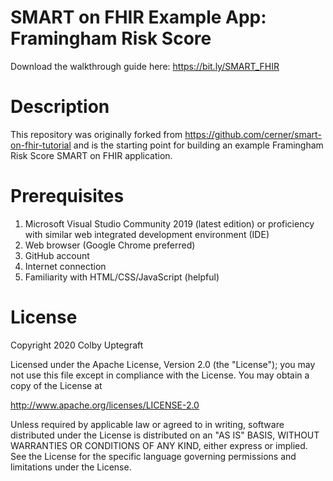 # SMART on FHIR Example App: Framingham Risk Score
Download the walkthrough guide here: https://bit.ly/SMART_FHIR

# Description
This repository was originally forked from https://github.com/cerner/smart-on-fhir-tutorial and is the starting point for building an example Framingham Risk Score SMART on FHIR application.

# Prerequisites
1) Microsoft Visual Studio Community 2019 (latest edition) or proficiency with similar web integrated development environment (IDE) 
2) Web browser (Google Chrome preferred)
3) GitHub account
4) Internet connection
5) Familiarity with HTML/CSS/JavaScript (helpful)

# License
Copyright 2020 Colby Uptegraft

Licensed under the Apache License, Version 2.0 (the "License"); you may not use this file except in compliance with the License. You may obtain a copy of the License at

http://www.apache.org/licenses/LICENSE-2.0

Unless required by applicable law or agreed to in writing, software distributed under the License is distributed on an "AS IS" BASIS, WITHOUT WARRANTIES OR CONDITIONS OF ANY KIND, either express or implied. See the License for the specific language governing permissions and limitations under the License.
